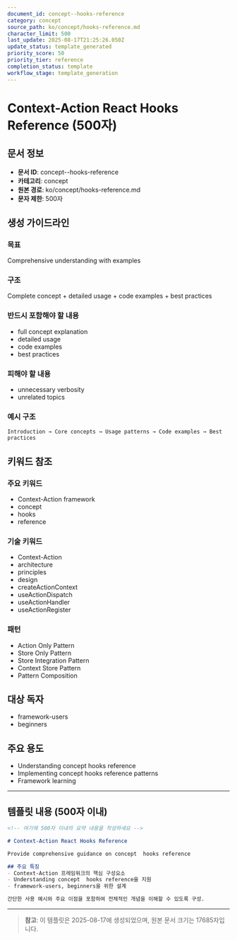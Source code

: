 ```yaml
---
document_id: concept--hooks-reference
category: concept
source_path: ko/concept/hooks-reference.md
character_limit: 500
last_update: 2025-08-17T21:25:26.050Z
update_status: template_generated
priority_score: 50
priority_tier: reference
completion_status: template
workflow_stage: template_generation
---
```


# Context-Action React Hooks Reference (500자)

## 문서 정보
- **문서 ID**: concept--hooks-reference
- **카테고리**: concept
- **원본 경로**: ko/concept/hooks-reference.md
- **문자 제한**: 500자

## 생성 가이드라인

### 목표
Comprehensive understanding with examples

### 구조
Complete concept + detailed usage + code examples + best practices

### 반드시 포함해야 할 내용
- full concept explanation
- detailed usage
- code examples
- best practices

### 피해야 할 내용  
- unnecessary verbosity
- unrelated topics

### 예시 구조
```
Introduction → Core concepts → Usage patterns → Code examples → Best practices
```

## 키워드 참조

### 주요 키워드
- Context-Action framework
- concept
- hooks
- reference

### 기술 키워드
- Context-Action
- architecture
- principles
- design
- createActionContext
- useActionDispatch
- useActionHandler
- useActionRegister

### 패턴
- Action Only Pattern
- Store Only Pattern
- Store Integration Pattern
- Context Store Pattern
- Pattern Composition

## 대상 독자
- framework-users
- beginners

## 주요 용도
- Understanding concept  hooks reference
- Implementing concept  hooks reference patterns
- Framework learning

---

## 템플릿 내용 (500자 이내)

```markdown
<!-- 여기에 500자 이내의 요약 내용을 작성하세요 -->

# Context-Action React Hooks Reference

Provide comprehensive guidance on concept  hooks reference

## 주요 특징
- Context-Action 프레임워크의 핵심 구성요소
- Understanding concept  hooks reference을 지원
- framework-users, beginners을 위한 설계

간단한 사용 예시와 주요 이점을 포함하여 전체적인 개념을 이해할 수 있도록 구성.
```

---

> **참고**: 이 템플릿은 2025-08-17에 생성되었으며, 
> 원본 문서 크기는 17685자입니다.

